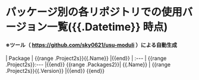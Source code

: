 # パッケージ別の各リポジトリでの使用バージョン一覧({{.Datetime}} 時点)

#### ※ツール（ https://github.com/sky0621/usu-moduli ）による自動生成

| Package | {{range .Project2s}}{{.Name}} |{{end}}
| :--- | {{range .Project2s}}:--- |{{end}}
{{range .Packages2}}| {{.Name}} | {{range .Project2s}}{{.Version}} |{{end}}
{{end}}
